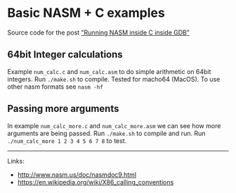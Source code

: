 # Basic NASM + C examples

Source code for the post ["Running NASM inside C inside GDB"](http://yaraslav.com/2016/12/07/nasm-c-gdb.html)

## 64bit Integer calculations

Example `num_calc.c` and `num_calc.asm` to do simple arithmetic on 64bit integers.
Run `./make.sh` to compile. Tested for macho64 (MacOS). To use other nasm formats see `nasm -hf`

## Passing more arguments

In example `num_calc_more.c` and `num_calc_more.asm` we can see how more arguments are being passed.
Run `./make.sh` to compile and run.
Run `./num_calc_more 1 2 3 4 5 6 7 8` to test.

---
Links:
* http://www.nasm.us/doc/nasmdoc9.html
* https://en.wikipedia.org/wiki/X86_calling_conventions
